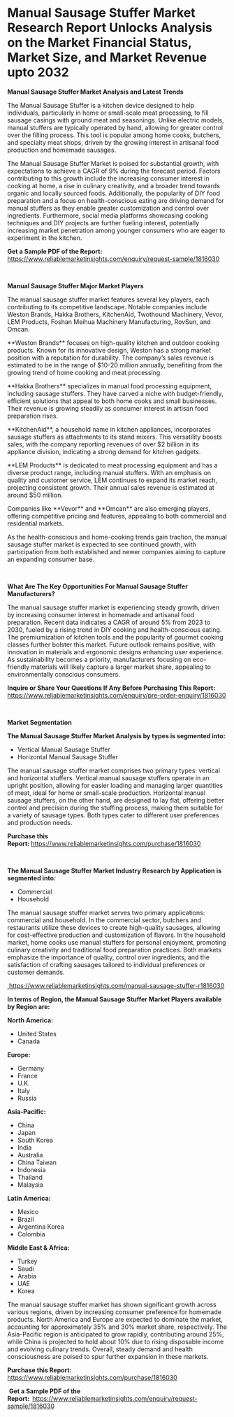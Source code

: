 <p><h1>Manual Sausage Stuffer Market Research Report Unlocks Analysis on the Market Financial Status, Market Size, and Market Revenue upto 2032</h1></p><p><strong>Manual Sausage Stuffer Market Analysis and Latest Trends</strong></p>
<p><p>The Manual Sausage Stuffer is a kitchen device designed to help individuals, particularly in home or small-scale meat processing, to fill sausage casings with ground meat and seasonings. Unlike electric models, manual stuffers are typically operated by hand, allowing for greater control over the filling process. This tool is popular among home cooks, butchers, and specialty meat shops, driven by the growing interest in artisanal food production and homemade sausages.</p><p>The Manual Sausage Stuffer Market is poised for substantial growth, with expectations to achieve a CAGR of 9% during the forecast period. Factors contributing to this growth include the increasing consumer interest in cooking at home, a rise in culinary creativity, and a broader trend towards organic and locally sourced foods. Additionally, the popularity of DIY food preparation and a focus on health-conscious eating are driving demand for manual stuffers as they enable greater customization and control over ingredients. Furthermore, social media platforms showcasing cooking techniques and DIY projects are further fueling interest, potentially increasing market penetration among younger consumers who are eager to experiment in the kitchen.</p></p>
<p><strong>Get a Sample PDF of the Report:&nbsp;</strong> <a href="https://www.reliablemarketinsights.com/enquiry/request-sample/1816030?utm_campaign=3086&utm_medium=2&utm_source=Github&utm_content=ia&utm_term=16042025&utm_id=manual-sausage-stuffer">https://www.reliablemarketinsights.com/enquiry/request-sample/1816030</a></p>
<p>&nbsp;</p>
<p><strong>Manual Sausage Stuffer Major Market Players</strong></p>
<p><p>The manual sausage stuffer market features several key players, each contributing to its competitive landscape. Notable companies include Weston Brands, Hakka Brothers, KitchenAid, Twothound Machinery, Vevor, LEM Products, Foshan Meihua Machinery Manufacturing, RovSun, and Omcan.</p><p>**Weston Brands** focuses on high-quality kitchen and outdoor cooking products. Known for its innovative design, Weston has a strong market position with a reputation for durability. The company’s sales revenue is estimated to be in the range of $10-20 million annually, benefiting from the growing trend of home cooking and meat processing.</p><p>**Hakka Brothers** specializes in manual food processing equipment, including sausage stuffers. They have carved a niche with budget-friendly, efficient solutions that appeal to both home cooks and small businesses. Their revenue is growing steadily as consumer interest in artisan food preparation rises.</p><p>**KitchenAid**, a household name in kitchen appliances, incorporates sausage stuffers as attachments to its stand mixers. This versatility boosts sales, with the company reporting revenues of over $2 billion in its appliance division, indicating a strong demand for kitchen gadgets.</p><p>**LEM Products** is dedicated to meat processing equipment and has a diverse product range, including manual stuffers. With an emphasis on quality and customer service, LEM continues to expand its market reach, projecting consistent growth. Their annual sales revenue is estimated at around $50 million.</p><p>Companies like **Vevor** and **Omcan** are also emerging players, offering competitive pricing and features, appealing to both commercial and residential markets. </p><p>As the health-conscious and home-cooking trends gain traction, the manual sausage stuffer market is expected to see continued growth, with participation from both established and newer companies aiming to capture an expanding consumer base.</p></p>
<p>&nbsp;</p>
<p><strong>What Are The Key Opportunities For Manual Sausage Stuffer Manufacturers?</strong></p>
<p><p>The manual sausage stuffer market is experiencing steady growth, driven by increasing consumer interest in homemade and artisanal food preparation. Recent data indicates a CAGR of around 5% from 2023 to 2030, fueled by a rising trend in DIY cooking and health-conscious eating. The premiumization of kitchen tools and the popularity of gourmet cooking classes further bolster this market. Future outlook remains positive, with innovation in materials and ergonomic designs enhancing user experience. As sustainability becomes a priority, manufacturers focusing on eco-friendly materials will likely capture a larger market share, appealing to environmentally conscious consumers.</p></p>
<p><strong>Inquire or Share Your Questions If Any Before Purchasing This Report:</strong> <a href="https://www.reliablemarketinsights.com/enquiry/pre-order-enquiry/1816030?utm_campaign=3086&utm_medium=2&utm_source=Github&utm_content=ia&utm_term=16042025&utm_id=manual-sausage-stuffer">https://www.reliablemarketinsights.com/enquiry/pre-order-enquiry/1816030</a></p>
<p>&nbsp;</p>
<p><strong>Market Segmentation</strong></p>
<p><strong>The Manual Sausage Stuffer Market Analysis by types is segmented into:</strong></p>
<p><ul><li>Vertical Manual Sausage Stuffer</li><li>Horizontal Manual Sausage Stuffer</li></ul></p>
<p><p>The manual sausage stuffer market comprises two primary types: vertical and horizontal stuffers. Vertical manual sausage stuffers operate in an upright position, allowing for easier loading and managing larger quantities of meat, ideal for home or small-scale production. Horizontal manual sausage stuffers, on the other hand, are designed to lay flat, offering better control and precision during the stuffing process, making them suitable for a variety of sausage types. Both types cater to different user preferences and production needs.</p></p>
<p><strong>Purchase this Report:&nbsp;</strong><a href="https://www.reliablemarketinsights.com/purchase/1816030?utm_campaign=3086&utm_medium=2&utm_source=Github&utm_content=ia&utm_term=16042025&utm_id=manual-sausage-stuffer">https://www.reliablemarketinsights.com/purchase/1816030</a></p>
<p>&nbsp;</p>
<p><strong>The Manual Sausage Stuffer Market Industry Research by Application is segmented into:</strong></p>
<p><ul><li>Commercial</li><li>Household</li></ul></p>
<p><p>The manual sausage stuffer market serves two primary applications: commercial and household. In the commercial sector, butchers and restaurants utilize these devices to create high-quality sausages, allowing for cost-effective production and customization of flavors. In the household market, home cooks use manual stuffers for personal enjoyment, promoting culinary creativity and traditional food preparation practices. Both markets emphasize the importance of quality, control over ingredients, and the satisfaction of crafting sausages tailored to individual preferences or customer demands.</p></p>
<p><a href="https://www.reliablemarketinsights.com/manual-sausage-stuffer-r1816030?utm_campaign=3086&utm_medium=2&utm_source=Github&utm_content=ia&utm_term=16042025&utm_id=manual-sausage-stuffer">&nbsp;https://www.reliablemarketinsights.com/manual-sausage-stuffer-r1816030</a></p>
<p><strong>In terms of Region, the Manual Sausage Stuffer Market Players available by Region are:</strong></p>
<p>
    <p> <strong> North America: </strong>
        <ul>
            <li>United States</li>
            <li>Canada</li>
        </ul>
        </p> 
    <p> <strong> Europe: </strong>
        <ul>
            <li>Germany</li>
            <li>France</li>
            <li>U.K.</li>
            <li>Italy</li>
            <li>Russia</li>
        </ul>
        </p> 
    <p> <strong> Asia-Pacific: </strong>
        <ul>
            <li>China</li>
            <li>Japan</li>
            <li>South Korea</li>
            <li>India</li>
            <li>Australia</li>
            <li>China Taiwan</li>
            <li>Indonesia</li>
            <li>Thailand</li>
            <li>Malaysia</li>
        </ul>
        </p> 
    <p> <strong> Latin America: </strong>
        <ul>
            <li>Mexico</li>
            <li>Brazil</li>
            <li>Argentina Korea</li>
            <li>Colombia</li>
        </ul>
        </p> 
    <p> <strong> Middle East & Africa: </strong>
        <ul>
            <li>Turkey</li>
            <li>Saudi</li>
            <li>Arabia</li>
            <li>UAE</li>
            <li>Korea</li>
        </ul>
    </p>
    </p>
<p><p>The manual sausage stuffer market has shown significant growth across various regions, driven by increasing consumer preference for homemade products. North America and Europe are expected to dominate the market, accounting for approximately 35% and 30% market share, respectively. The Asia-Pacific region is anticipated to grow rapidly, contributing around 25%, while China is projected to hold about 10% due to rising disposable income and evolving culinary trends. Overall, steady demand and health consciousness are poised to spur further expansion in these markets.</p></p>
<p><strong>Purchase this Report: </strong><a href="https://www.reliablemarketinsights.com/purchase/1816030?utm_campaign=3086&utm_medium=2&utm_source=Github&utm_content=ia&utm_term=16042025&utm_id=manual-sausage-stuffer">https://www.reliablemarketinsights.com/purchase/1816030</a></p>
<p>&nbsp;<strong>Get a Sample PDF of the Report:&nbsp;&nbsp;</strong><a href="https://www.reliablemarketinsights.com/enquiry/request-sample/1816030?utm_campaign=3086&utm_medium=2&utm_source=Github&utm_content=ia&utm_term=16042025&utm_id=manual-sausage-stuffer">https://www.reliablemarketinsights.com/enquiry/request-sample/1816030</a></p>
<p><strong></strong></p>
<p><p></p><p></p><p></p></p>